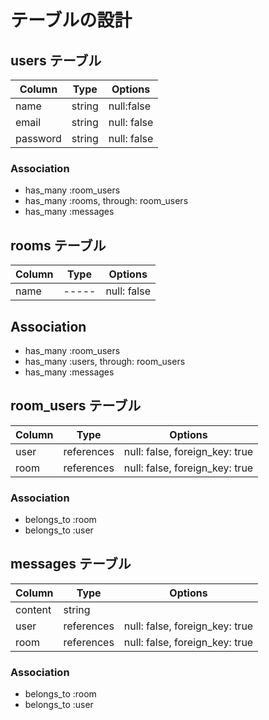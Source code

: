 

# テーブルの設計

## users テーブル

| Column  | Type  |  Options    |
| ------- | ---   | ----------- |
|  name   | string| null:false  |
| email   | string| null: false |
| password| string| null: false |

### Association

- has_many :room_users
- has_many :rooms, through: room_users
- has_many :messages

## rooms テーブル

| Column  | Type  |  Options    |
| ------  | ----  | ----------- |
|  name   | ----- | null: false |


## Association

- has_many :room_users
- has_many :users, through: room_users
- has_many :messages

##  room_users テーブル

| Column | Type       | Options                        |
| ------ | ---------- | ------------------------------ |
| user   | references | null: false, foreign_key: true |
| room   | references | null: false, foreign_key: true |


### Association

- belongs_to :room
- belongs_to :user

## messages テーブル

| Column  | Type       | Options                        |
| ------- | ---------- | ------------------------------ |
| content | string     |                                |
| user    | references | null: false, foreign_key: true |
| room    | references | null: false, foreign_key: true |

### Association

- belongs_to :room
- belongs_to :user